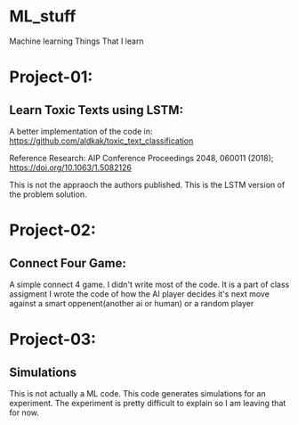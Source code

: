 # ML_stuff
Machine learning Things That I learn


Project-01:
==========

Learn Toxic Texts using LSTM:
-----------------------------

A better implementation of the code in: https://github.com/aldkak/toxic_text_classification

Reference Research: AIP Conference Proceedings 2048, 060011 (2018); https://doi.org/10.1063/1.5082126

This is not the appraoch the authors published. This is the LSTM version of the problem solution.

Project-02:
==========

Connect Four Game:
-----------------

A simple connect 4 game. 
I didn't write most of the code. It is a part of class assigment
I wrote the code of how the AI player decides it's next move against a smart oppenent(another ai or human) or a random player

Project-03:
==========

Simulations
-----------

This is not actually a ML code.
This code generates simulations for an experiment.
The experiment is pretty difficult to explain so I am leaving that for now.
